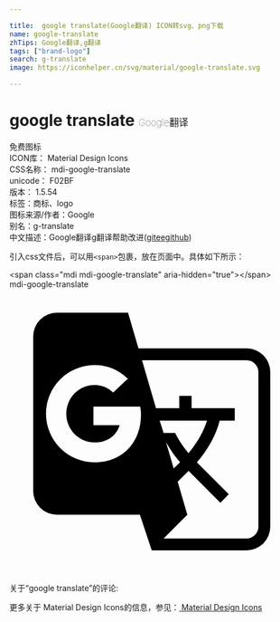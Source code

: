 ```yaml
---

title:  google translate(Google翻译) ICON转svg、png下载
name: google-translate
zhTips: Google翻译,g翻译
tags: ["brand-logo"]
search: g-translate
image: https://iconhelper.cn/svg/material/google-translate.svg

---
```


# google translate  <small style="font-size: 60%;font-weight: 100">Google翻译</small>


<div class="detail-page">
<p>
<span><span class="badge-success badge">免费图标</span> </span>
<br/>
<span>
ICON库：
<span class="badge-secondary badge">Material Design Icons</span> 
</span>
<br/>
<span>
CSS名称：
<span class="badge-secondary badge">mdi-google-translate</span> 
</span>
<br/>
<span>
unicode：
<span class="badge-secondary badge">F02BF</span> 
<copy-btn content='F02BF' btn-title=""></copy-btn>
<copy-btn :content='String.fromCodePoint(parseInt("F02BF", 16))' btn-title="复制U"></copy-btn>
</span>
<br/>
<span>
版本：
<span class="badge-secondary badge">1.5.54</span> 
</span><br/><span>标签：<span class="badge-light badge"><router-link to="/tags/brand-logo.html">商标、logo</router-link></span></span>
<br/>
<span>图标来源/作者：<span class="badge-light badge">Google</span></span> 
<br/>
<span>别名：<span class="badge-light badge">g-translate</span></span><br/><span class="zh-detail">中文描述：<span class="badge-primary badge">Google翻译</span><span class="badge-primary badge">g翻译</span><span class="help-link"><span>帮助改进</span>(<a href="https://gitee.com/liuwave/icon-helper/edit/master/json/material/google-translate.json" target="_blank" rel="noopener noreferrer">gitee</a><a href="https://github.com/liuwave/icon-helper/edit/master/json/material/google-translate.json" target="_blank" rel="noopener noreferrer">github</a></span>)</span><br/>
</p>
</div>
<div class="alert alert-dark">
  <i class="mdi mdi-google-translate mdi-48px"></i>
  <i class="mdi mdi-google-translate mdi-36px"></i>
  <i class="mdi mdi-google-translate mdi-24px"></i>
  <i class="mdi mdi-google-translate mdi-18px"></i>
</div>
<div>
  <p>引入css文件后，可以用<code>&lt;span&gt;</code>包裹，放在页面中。具体如下所示：    
  </p>
  <div class="alert alert-primary" style="font-size: 14px">
    &lt;span class="mdi mdi-google-translate" aria-hidden="true"&gt;&lt;/span&gt;
    <copy-btn content='<span class="mdi mdi-google-translate" aria-hidden="true"></span>'></copy-btn>
  </div>
  <div class="alert alert-secondary">
    <i class="mdi mdi-google-translate"
    style="font-size: 24px"
    aria-hidden="true"></i> mdi-google-translate
    <copy-btn content="mdi-google-translate" btn-title="复制图标名称"></copy-btn>
  </div>
</div>
<div id="svg" class="svg-wrap">
<svg xmlns="http://www.w3.org/2000/svg" viewBox="0 0 24 24"><path d="M20,5H10.88L10,2H4A2,2 0 0,0 2,4V17A2,2 0 0,0 4,19H11L12,22H20A2,2 0 0,0 22,20V7A2,2 0 0,0 20,5M7.17,14.59A4.09,4.09 0 0,1 3.08,10.5A4.09,4.09 0 0,1 7.17,6.41C8.21,6.41 9.16,6.78 9.91,7.5L10,7.54L8.75,8.72L8.69,8.67C8.4,8.4 7.91,8.08 7.17,8.08C5.86,8.08 4.79,9.17 4.79,10.5C4.79,11.83 5.86,12.92 7.17,12.92C8.54,12.92 9.13,12.05 9.29,11.46H7.08V9.91H11.03L11.04,10C11.08,10.19 11.09,10.38 11.09,10.59C11.09,12.94 9.5,14.59 7.17,14.59M13.2,12.88C13.53,13.5 13.94,14.06 14.39,14.58L13.85,15.11L13.2,12.88M13.97,12.12H13L12.67,11.08H16.66C16.66,11.08 16.32,12.39 15.1,13.82C14.58,13.2 14.21,12.59 13.97,12.12M21,20A1,1 0 0,1 20,21H13L15,19L14.19,16.23L15.11,15.31L17.79,18L18.5,17.27L15.81,14.59C16.71,13.56 17.41,12.34 17.73,11.08H19V10.04H15.36V9H14.32V10.04H12.36L11.18,6H20A1,1 0 0,1 21,7V20Z" /></svg>
</div>
<detail full-name='mdi-google-translate'></detail>
<div>
<p>关于“google translate”的评论:</p>
</div>
<Vssue title="关于“google translate”的评论" ></Vssue>    
<div><p>更多关于 Material Design Icons的信息，参见：<a target="_blank" href="https://iconhelper.cn/material.html"> Material Design Icons</a>
</p></div>
